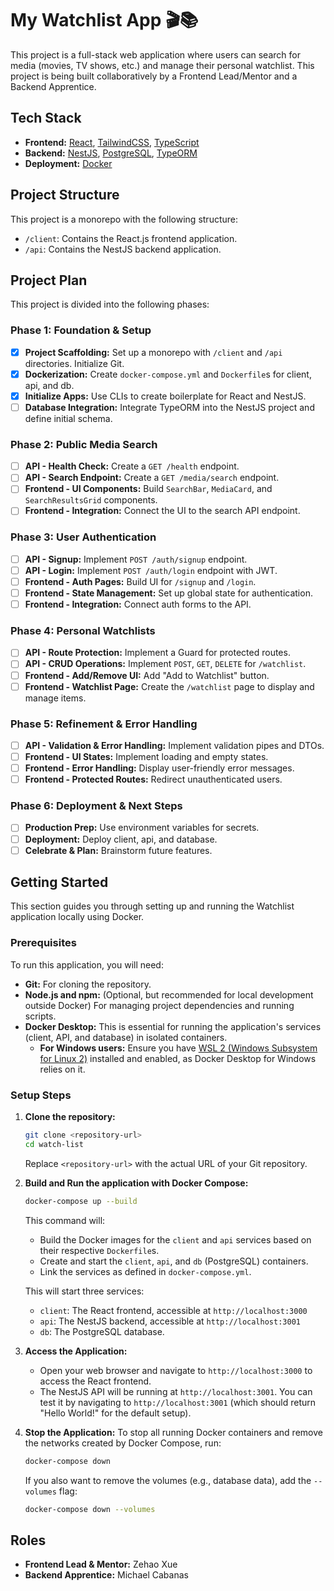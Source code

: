 # My Watchlist App 🎬📚

This project is a full-stack web application where users can search for media (movies, TV shows, etc.) and manage their personal watchlist. This project is being built collaboratively by a Frontend Lead/Mentor and a Backend Apprentice.

## Tech Stack

- **Frontend:** [React](https://reactjs.org/), [TailwindCSS](https://tailwindcss.com/), [TypeScript](https://www.typescriptlang.org/)
- **Backend:** [NestJS](https://nestjs.com/), [PostgreSQL](https://www.postgresql.org/), [TypeORM](https://typeorm.io/)
- **Deployment:** [Docker](https://www.docker.com/)

## Project Structure

This project is a monorepo with the following structure:

- `/client`: Contains the React.js frontend application.
- `/api`: Contains the NestJS backend application.

## Project Plan

This project is divided into the following phases:

### Phase 1: Foundation & Setup
- [x] **Project Scaffolding:** Set up a monorepo with `/client` and `/api` directories. Initialize Git.
- [x] **Dockerization:** Create `docker-compose.yml` and `Dockerfile`s for client, api, and db.
- [x] **Initialize Apps:** Use CLIs to create boilerplate for React and NestJS.
- [ ] **Database Integration:** Integrate TypeORM into the NestJS project and define initial schema.

### Phase 2: Public Media Search
- [ ] **API - Health Check:** Create a `GET /health` endpoint.
- [ ] **API - Search Endpoint:** Create a `GET /media/search` endpoint.
- [ ] **Frontend - UI Components:** Build `SearchBar`, `MediaCard`, and `SearchResultsGrid` components.
- [ ] **Frontend - Integration:** Connect the UI to the search API endpoint.

### Phase 3: User Authentication
- [ ] **API - Signup:** Implement `POST /auth/signup` endpoint.
- [ ] **API - Login:** Implement `POST /auth/login` endpoint with JWT.
- [ ] **Frontend - Auth Pages:** Build UI for `/signup` and `/login`.
- [ ] **Frontend - State Management:** Set up global state for authentication.
- [ ] **Frontend - Integration:** Connect auth forms to the API.

### Phase 4: Personal Watchlists
- [ ] **API - Route Protection:** Implement a Guard for protected routes.
- [ ] **API - CRUD Operations:** Implement `POST`, `GET`, `DELETE` for `/watchlist`.
- [ ] **Frontend - Add/Remove UI:** Add "Add to Watchlist" button.
- [ ] **Frontend - Watchlist Page:** Create the `/watchlist` page to display and manage items.

### Phase 5: Refinement & Error Handling
- [ ] **API - Validation & Error Handling:** Implement validation pipes and DTOs.
- [ ] **Frontend - UI States:** Implement loading and empty states.
- [ ] **Frontend - Error Handling:** Display user-friendly error messages.
- [ ] **Frontend - Protected Routes:** Redirect unauthenticated users.

### Phase 6: Deployment & Next Steps
- [ ] **Production Prep:** Use environment variables for secrets.
- [ ] **Deployment:** Deploy client, api, and database.
- [ ] **Celebrate & Plan:** Brainstorm future features.

## Getting Started

This section guides you through setting up and running the Watchlist application locally using Docker.

### Prerequisites

To run this application, you will need:

-   **Git:** For cloning the repository.
-   **Node.js and npm:** (Optional, but recommended for local development outside Docker) For managing project dependencies and running scripts.
-   **Docker Desktop:** This is essential for running the application's services (client, API, and database) in isolated containers.
    -   **For Windows users:** Ensure you have [WSL 2 (Windows Subsystem for Linux 2)](https://docs.microsoft.com/en-us/windows/wsl/install) installed and enabled, as Docker Desktop for Windows relies on it.

### Setup Steps

1.  **Clone the repository:**
    ```bash
    git clone <repository-url>
    cd watch-list
    ```
    Replace `<repository-url>` with the actual URL of your Git repository.

2.  **Build and Run the application with Docker Compose:**
    ```bash
    docker-compose up --build
    ```
    This command will:
    -   Build the Docker images for the `client` and `api` services based on their respective `Dockerfile`s.
    -   Create and start the `client`, `api`, and `db` (PostgreSQL) containers.
    -   Link the services as defined in `docker-compose.yml`.

    This will start three services:
    - `client`: The React frontend, accessible at `http://localhost:3000`
    - `api`: The NestJS backend, accessible at `http://localhost:3001`
    - `db`: The PostgreSQL database.

3.  **Access the Application:**
    -   Open your web browser and navigate to `http://localhost:3000` to access the React frontend.
    -   The NestJS API will be running at `http://localhost:3001`. You can test it by navigating to `http://localhost:3001` (which should return "Hello World!" for the default setup).

4.  **Stop the Application:**
    To stop all running Docker containers and remove the networks created by Docker Compose, run:
    ```bash
    docker-compose down
    ```
    If you also want to remove the volumes (e.g., database data), add the `--volumes` flag:
    ```bash
    docker-compose down --volumes
    ```

## Roles

- **Frontend Lead & Mentor:** Zehao Xue
- **Backend Apprentice:** Michael Cabanas

